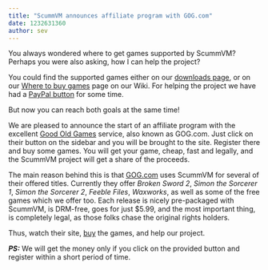 ```yaml
---
title: "ScummVM announces affiliate program with GOG.com"
date: 1232631360
author: sev
---
```


You always wondered where to get games supported by ScummVM? Perhaps you were also asking, how I can help the project?

You could find the supported games either on our [downloads page](/downloads/), or on our [Where to buy games](http://wiki.scummvm.org/index.php/Where_to_buy_games) page on our Wiki. For helping the project we have had a [PayPal button](https://sourceforge.net/donate/index.php?group_id=37116) for some time.

But now you can reach both goals at the same time!

We are pleased to announce the start of an affiliate program with the excellent [Good Old Games](http://www.gog.com/?pp=22d200f8670dbdb3e253a90eee5098477c95c23d) service, also known as GOG.com. Just click on their button on the sidebar and you will be brought to the site. Register there and buy some games. You will get your game, cheap, fast and legally, and the ScummVM project will get a share of the proceeds.

The main reason behind this is that [GOG.com](http://www.gog.com/?pp=22d200f8670dbdb3e253a90eee5098477c95c23d) uses ScummVM for several of their offered titles. Currently they offer *Broken Sword 2*, *Simon the Sorcerer 1*, *Simon the Sorcerer 2*, *Feeble Files*, *Waxworks*, as well as some of the free games which we offer too. Each release is nicely pre-packaged with ScummVM, is DRM-free, goes for just $5.99, and the most important thing, is completely legal, as those folks chase the original rights holders.

Thus, watch their site, [buy](http://www.gog.com/?pp=22d200f8670dbdb3e253a90eee5098477c95c23d) the games, and help our project.

***PS:*** We will get the money only if you click on the provided button and register within a short period of time.
